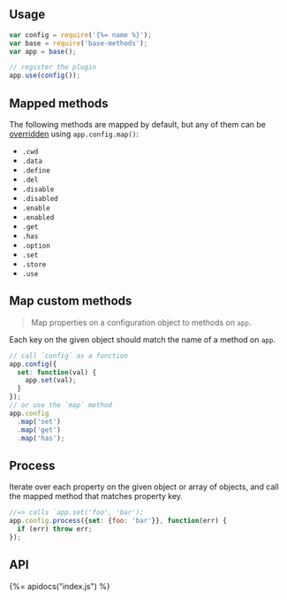 ## Usage

```js
var config = require('{%= name %}');
var base = require('base-methods');
var app = base();

// register the plugin
app.use(config());
```

## Mapped methods

The following methods are mapped by default, but any of them can be [overridden](#map-custom-methods) using `app.config.map()`:

- `.cwd`
- `.data`
- `.define`
- `.del`
- `.disable`
- `.disabled`
- `.enable`
- `.enabled`
- `.get`
- `.has`
- `.option`
- `.set`
- `.store`
- `.use`

## Map custom methods

> Map properties on a configuration object to methods on `app`.

Each key on the given object should match the name of a method on `app`.

```js
// call `config` as a function
app.config({
  set: function(val) {
    app.set(val);
  }
});
// or use the `map` method
app.config
  .map('set')
  .map('get')
  .map('has');
```

## Process 

Iterate over each property on the given object or array of objects, and call the mapped method that matches property key.

```js
//=> calls `app.set('foo', 'bar');
app.config.process({set: {foo: 'bar'}}, function(err) {
  if (err) throw err;
});
```

## API
{%= apidocs("index.js") %}
